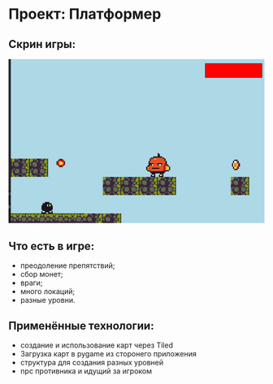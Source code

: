 # Проект: Платформер
## Скрин игры:
![game](screens/game.png)



## Что есть в игре:

- преодоление препятствий;
- сбор монет;
- враги;
- много локаций;
- разные уровни.
## Применённые технологии:
- создание и использование карт через Tiled
- Загрузка карт в pygame из сторонего приложения
- структура для создания разных уровней
- npc противника и идущий за игроком
